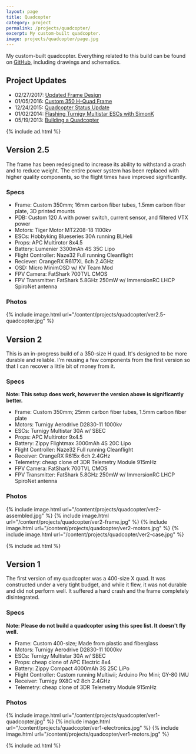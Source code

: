 ```yaml
---
layout: page
title: Quadcopter
category: project
permalink: /projects/quadcopter/
excerpt: My custom-built quadcopter.
image: projects/quadcopter/page.jpg
---
```


My custom-built quadcopter. Everything related to this build can be found on [GitHub](https://github.com/codeThatThinks/Quadcopter), including drawings and schematics.

## Project Updates

* 02/27/2017: [Updated Frame Design](/blog/updated-frame-design/)
* 01/05/2016: [Custom 350 H-Quad Frame](/blog/custom-350-h-quad-frame/)
* 12/24/2015: [Quadcopter Status Update](/blog/quadcopter-status-update/)
* 01/02/2014: [Flashing Turnigy Multistar ESCs with SimonK](/blog/flashing-turnigy-multistar-escs-with-simonk)
* 05/19/2013: [Building a Quadcopter](/blog/building-a-quadcopter)

{% include ad.html %}


## Version 2.5

The frame has been redesigned to increase its ability to withstand a crash and to reduce weight. The entire power system has been replaced with higher quality components, so the flight times have improved significantly.

### Specs

* Frame: Custom 350mm; 16mm carbon fiber tubes, 1.5mm carbon fiber plate, 3D printed mounts
* PDB: Custom 120 A with power switch, current sensor, and filtered VTX power
* Motors: Tiger Motor MT2208-18 1100kv
* ESCs: Hobbyking Blueseries 30A running BLHeli
* Props: APC Multirotor 8x4.5
* Battery: Lumenier 3300mAh 4S 35C Lipo
* Flight Controller: Naze32 Full running Cleanflight
* Reciever: OrangeRX R617XL 6ch 2.4GHz
* OSD: Micro MinimOSD w/ KV Team Mod
* FPV Camera: FatShark 700TVL CMOS
* FPV Transmitter: FatShark 5.8GHz 250mW w/ ImmersionRC LHCP SpiroNet antenna

### Photos

{% include image.html url="/content/projects/quadcopter/ver2.5-quadcopter.jpg" %}

## Version 2

This is an in-progress build of a 350-size H quad. It's designed to be more durable and reliable. I'm reusing a few components from the first version so that I can recover a little bit of money from it.

### Specs

**Note: This setup does work, however the version above is significantly better.**

* Frame: Custom 350mm; 25mm carbon fiber tubes, 1.5mm carbon fiber plate
* Motors: Turnigy Aerodrive D2830-11 1000kv
* ESCs: Turnigy Multistar 30A w/ SBEC
* Props: APC Multirotor 9x4.5
* Battery: Zippy Flightmax 3000mAh 4S 20C Lipo
* Flight Controller: Naze32 Full running Cleanflight
* Receiver: OrangeRX R615x 6ch 2.4GHz
* Telemetry: cheap clone of 3DR Telemetry Module 915mHz
* FPV Camera: FatShark 700TVL CMOS
* FPV Transmitter: FatShark 5.8GHz 250mW w/ ImmersionRC LHCP SpiroNet antenna

### Photos

{% include image.html url="/content/projects/quadcopter/ver2-assembled.jpg" %}
{% include image.html url="/content/projects/quadcopter/ver2-frame.jpg" %}
{% include image.html url="/content/projects/quadcopter/ver2-motors.jpg" %}
{% include image.html url="/content/projects/quadcopter/ver2-case.jpg" %}

{% include ad.html %}


## Version 1

The first version of my quadcopter was a 400-size X quad. It was constructed under a very tight budget, and while it flew, it was not durable and did not perform well. It suffered a hard crash and the frame completely disintegrated.

### Specs

**Note: Please do not build a quadcopter using this spec list. It doesn't fly well.**

* Frame: Custom 400-size; Made from plastic and fiberglass
* Motors: Turnigy Aerodrive D2830-11 1000kv
* ESCs: Turnigy Multistar 30A w/ SBEC
* Props: cheap clone of APC Electric 8x4
* Battery: Zippy Compact 4000mAh 3S 25C LiPo
* Flight Controller: Custom running Multiwii; Arduino Pro Mini; GY-80 IMU
* Receiver: Turnigy 9X8C v2 8ch 2.4GHz
* Telemetry: cheap clone of 3DR Telemetry Module 915mHz

### Photos

{% include image.html url="/content/projects/quadcopter/ver1-quadcopter.jpg" %}
{% include image.html url="/content/projects/quadcopter/ver1-electronics.jpg" %}
{% include image.html url="/content/projects/quadcopter/ver1-motors.jpg" %}

{% include ad.html %}